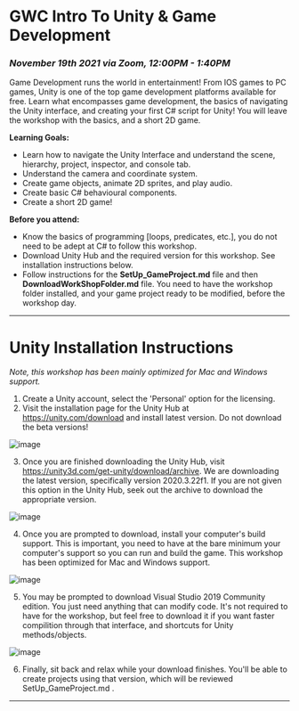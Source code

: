 # GWC Intro To Unity & Game Development
### *November 19th 2021 via Zoom, 12:00PM - 1:40PM*

Game Development runs the world in entertainment! From IOS games to PC games, Unity is one of the top game development platforms available for free. Learn what encompasses game development, the basics of navigating the Unity interface, and creating your first C# script for Unity! You will leave the workshop with the basics, and a short 2D game. 

**Learning Goals:**
* Learn how to navigate the Unity Interface and understand the scene, hierarchy, project, inspector, and console tab.
* Understand the camera and coordinate system.
* Create game objects, animate 2D sprites, and play audio.
* Create basic C# behavioural components.
* Create a short 2D game!

**Before you attend:**
* Know the basics of programming [loops, predicates, etc.], you do not need to be adept at C# to follow this workshop. 
* Download Unity Hub and the required version for this workshop. See installation instructions below.
* Follow instructions for the **SetUp_GameProject.md** file and then **DownloadWorkShopFolder.md** file. You need to have the workshop folder installed, and your game project ready to be modified, before the workshop day.
---
# Unity Installation Instructions
*Note, this workshop has been mainly optimized for Mac and Windows support.*

1. Create a Unity account, select the 'Personal' option for the licensing. 
2. Visit the installation page for the Unity Hub at https://unity.com/download and install latest version. Do not download the beta versions! 

![image](https://user-images.githubusercontent.com/77137171/141343320-adfaf07b-ea3d-4989-87ae-426402a70308.png)

3. Once you are finished downloading the Unity Hub, visit https://unity3d.com/get-unity/download/archive. We are downloading the latest version, specifically version 2020.3.22f1. If you are not given this option in the Unity Hub, seek out the archive to download the appropriate version.

![image](https://user-images.githubusercontent.com/77137171/141343856-19123718-6118-43b5-a0ac-06f80f867a69.png)

4. Once you are prompted to download, install your computer's build support. This is important, you need to have at the bare minimum your computer's support so you can run and build the game. This workshop has been optimized for Mac and Windows support.

![image](https://user-images.githubusercontent.com/77137171/141344952-a266a7b9-09ef-43aa-8962-d696176cb63e.png)

5. You may be prompted to download Visual Studio 2019 Community edition. You just need anything that can modify code. It's not required to have for the workshop, but feel free to download it if you want faster compilition through that interface, and shortcuts for Unity methods/objects.

![image](https://user-images.githubusercontent.com/77137171/141344866-353cfc29-3a11-4d58-a300-976506af1377.png)

6. Finally, sit back and relax while your download finishes. You'll be able to create projects using that version, which will be reviewed SetUp_GameProject.md .

---
